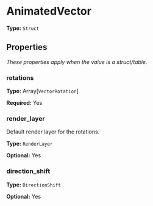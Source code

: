 # AnimatedVector

**Type:** `Struct`

## Properties

*These properties apply when the value is a struct/table.*

### rotations

**Type:** Array[`VectorRotation`]

**Required:** Yes

### render_layer

Default render layer for the rotations.

**Type:** `RenderLayer`

**Optional:** Yes

### direction_shift

**Type:** `DirectionShift`

**Optional:** Yes

